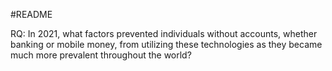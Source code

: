 #README

RQ: In 2021, what factors prevented individuals without accounts, whether banking or mobile money, from utilizing these technologies as they became much more prevalent throughout the world?
